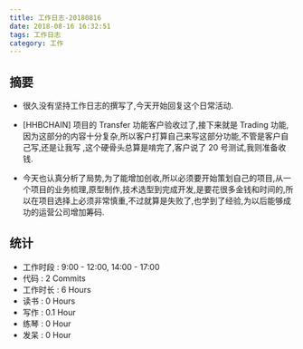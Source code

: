 ```yaml
---
title: 工作日志-20180816
date: 2018-08-16 16:32:51
tags: 工作日志
category: 工作
---
```


## 摘要

* 很久没有坚持工作日志的撰写了,今天开始回复这个日常活动.

* [HHBCHAIN] 项目的 Transfer 功能客户验收过了,接下来就是 Trading 功能,
因为这部分的内容十分复杂,所以客户打算自己来写这部分功能,不管是客户自己写,还是让我写
,这个硬骨头总算是啃完了,客户说了 20 号测试,我则准备收钱.

* 今天也认真分析了局势,为了能增加创收,所以必须要开始策划自己的项目,从一个项目的业务梳理,原型制作,技术选型到完成开发,是要花很多金钱和时间的,所以在项目选择上必须非常慎重,不过就算是失败了,也学到了经验,为以后能够成功的运营公司增加筹码.

## 统计

* 工作时段 : 9:00 - 12:00, 14:00 - 17:00
* 代码 : 2 Commits 
* 工作时长 : 6 Hours
* 读书 : 0 Hours
* 写作 : 0.1 Hour
* 练琴 : 0 Hour
* 发呆 : 0 Hour